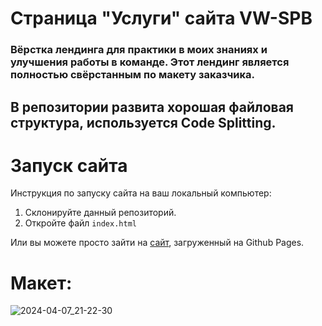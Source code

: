 # Страница "Услуги" сайта VW-SPB
### Вёрстка лендинга для практики в моих знаниях и улучшения работы в команде. Этот лендинг является полностью свёрстанным по макету заказчика. 
## В репозитории развита хорошая файловая структура, используется Code Splitting.

# Запуск сайта
Инструкция по запуску сайта на ваш локальный компьютер:
   1. Склонируйте данный репозиторий.
   2. Откройте файл ```index.html```
   
Или вы можете просто зайти на [сайт](kriswis.github.io/VW-SPB-Services/), загруженный на Github Pages.
# Макет:
![2024-04-07_21-22-30](https://github.com/KrisWis/VW-SPB-Services/assets/94256853/7ba29544-b585-4c02-9ac1-1adcd484378d)
